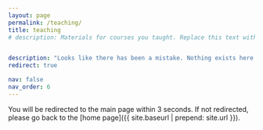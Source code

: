 ```yaml
---
layout: page
permalink: /teaching/
title: teaching
# description: Materials for courses you taught. Replace this text with your description.


description: "Looks like there has been a mistake. Nothing exists here."
redirect: true

nav: false
nav_order: 6
---
```


You will be redirected to the main page within 3 seconds. If not redirected, please go back to the [home page]({{ site.baseurl | prepend: site.url }}).

<!-- 
For now, this page is assumed to be a static description of your courses. You can convert it to a collection similar to `_projects/` so that you can have a dedicated page for each course.

Organize your courses by years, topics, or universities, however you like! -->
